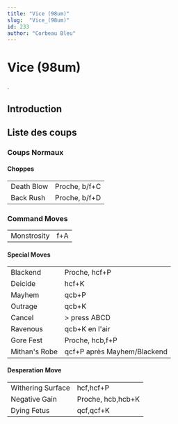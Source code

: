 ```yaml
---
title: "Vice (98um)"
slug:  "Vice_(98um)"
id: 233
author: "Corbeau Bleu"
---
```


# Vice (98um)

.

## Introduction

## Liste des coups

### Coups Normaux

#### Choppes

|            |               |
|------------|---------------|
| Death Blow | Proche, b/f+C |
| Back Rush  | Proche, b/f+D |

### Command Moves

|             |     |
|-------------|-----|
| Monstrosity | f+A |

#### Special Moves

|               |                             |
|---------------|-----------------------------|
| Blackend      | Proche, hcf+P               |
| Deicide       | hcf+K                       |
| Mayhem        | qcb+P                       |
| Outrage       | qcb+K                       |
| Cancel        | \> press ABCD               |
| Ravenous      | qcb+K en l'air              |
| Gore Fest     | Proche, hcb,f+P             |
| Mithan's Robe | qcf+P après Mayhem/Blackend |

#### Desperation Move

|                   |                   |
|-------------------|-------------------|
| Withering Surface | hcf,hcf+P         |
| Negative Gain     | Proche, hcb,hcb+K |
| Dying Fetus       | qcf,qcf+K         |
